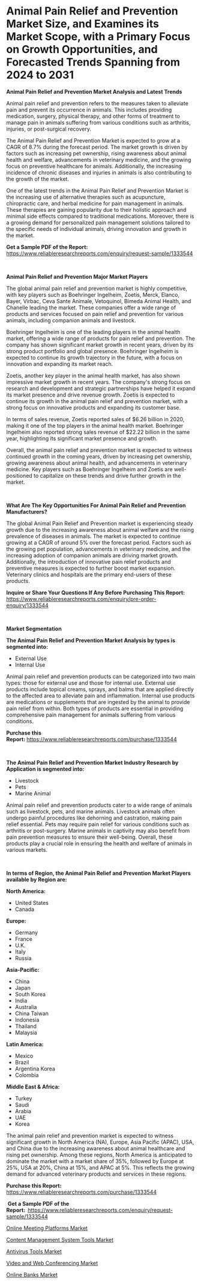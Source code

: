 <p><h1>Animal Pain Relief and Prevention Market Size, and Examines its Market Scope, with a Primary Focus on Growth Opportunities, and Forecasted Trends Spanning from 2024 to 2031</h1></p><p><strong>Animal Pain Relief and Prevention Market Analysis and Latest Trends</strong></p>
<p><p>Animal pain relief and prevention refers to the measures taken to alleviate pain and prevent its occurrence in animals. This includes providing medication, surgery, physical therapy, and other forms of treatment to manage pain in animals suffering from various conditions such as arthritis, injuries, or post-surgical recovery.</p><p>The Animal Pain Relief and Prevention Market is expected to grow at a CAGR of 8.7% during the forecast period. The market growth is driven by factors such as increasing pet ownership, rising awareness about animal health and welfare, advancements in veterinary medicine, and the growing focus on preventive healthcare for animals. Additionally, the increasing incidence of chronic diseases and injuries in animals is also contributing to the growth of the market.</p><p>One of the latest trends in the Animal Pain Relief and Prevention Market is the increasing use of alternative therapies such as acupuncture, chiropractic care, and herbal medicine for pain management in animals. These therapies are gaining popularity due to their holistic approach and minimal side effects compared to traditional medications. Moreover, there is a growing demand for personalized pain management solutions tailored to the specific needs of individual animals, driving innovation and growth in the market.</p></p>
<p><strong>Get a Sample PDF of the Report:&nbsp;</strong> <a href="https://www.reliableresearchreports.com/enquiry/request-sample/1333544">https://www.reliableresearchreports.com/enquiry/request-sample/1333544</a></p>
<p>&nbsp;</p>
<p><strong>Animal Pain Relief and Prevention Major Market Players</strong></p>
<p><p>The global animal pain relief and prevention market is highly competitive, with key players such as Boehringer Ingelheim, Zoetis, Merck, Elanco, Bayer, Virbac, Ceva Sante Animale, Vetoquinol, Bimeda Animal Health, and Chanelle leading the market. These companies offer a wide range of products and services focused on pain relief and prevention for various animals, including companion animals and livestock.</p><p>Boehringer Ingelheim is one of the leading players in the animal health market, offering a wide range of products for pain relief and prevention. The company has shown significant market growth in recent years, driven by its strong product portfolio and global presence. Boehringer Ingelheim is expected to continue its growth trajectory in the future, with a focus on innovation and expanding its market reach.</p><p>Zoetis, another key player in the animal health market, has also shown impressive market growth in recent years. The company's strong focus on research and development and strategic partnerships have helped it expand its market presence and drive revenue growth. Zoetis is expected to continue its growth in the animal pain relief and prevention market, with a strong focus on innovative products and expanding its customer base.</p><p>In terms of sales revenue, Zoetis reported sales of $6.26 billion in 2020, making it one of the top players in the animal health market. Boehringer Ingelheim also reported strong sales revenue of $22.22 billion in the same year, highlighting its significant market presence and growth.</p><p>Overall, the animal pain relief and prevention market is expected to witness continued growth in the coming years, driven by increasing pet ownership, growing awareness about animal health, and advancements in veterinary medicine. Key players such as Boehringer Ingelheim and Zoetis are well-positioned to capitalize on these trends and drive further growth in the market.</p></p>
<p>&nbsp;</p>
<p><strong>What Are The Key Opportunities For Animal Pain Relief and Prevention Manufacturers?</strong></p>
<p><p>The global Animal Pain Relief and Prevention market is experiencing steady growth due to the increasing awareness about animal welfare and the rising prevalence of diseases in animals. The market is expected to continue growing at a CAGR of around 5% over the forecast period. Factors such as the growing pet population, advancements in veterinary medicine, and the increasing adoption of companion animals are driving market growth. Additionally, the introduction of innovative pain relief products and preventive measures is expected to further boost market expansion. Veterinary clinics and hospitals are the primary end-users of these products.</p></p>
<p><strong>Inquire or Share Your Questions If Any Before Purchasing This Report:</strong> <a href="https://www.reliableresearchreports.com/enquiry/pre-order-enquiry/1333544">https://www.reliableresearchreports.com/enquiry/pre-order-enquiry/1333544</a></p>
<p>&nbsp;</p>
<p><strong>Market Segmentation</strong></p>
<p><strong>The Animal Pain Relief and Prevention Market Analysis by types is segmented into:</strong></p>
<p><ul><li>External Use</li><li>Internal Use</li></ul></p>
<p><p>Animal pain relief and prevention products can be categorized into two main types: those for external use and those for internal use. External use products include topical creams, sprays, and balms that are applied directly to the affected area to alleviate pain and inflammation. Internal use products are medications or supplements that are ingested by the animal to provide pain relief from within. Both types of products are essential in providing comprehensive pain management for animals suffering from various conditions.</p></p>
<p><strong>Purchase this Report:&nbsp;</strong><a href="https://www.reliableresearchreports.com/purchase/1333544">https://www.reliableresearchreports.com/purchase/1333544</a></p>
<p>&nbsp;</p>
<p><strong>The Animal Pain Relief and Prevention Market Industry Research by Application is segmented into:</strong></p>
<p><ul><li>Livestock</li><li>Pets</li><li>Marine Animal</li></ul></p>
<p><p>Animal pain relief and prevention products cater to a wide range of animals such as livestock, pets, and marine animals. Livestock animals often undergo painful procedures like dehorning and castration, making pain relief essential. Pets may require pain relief for various conditions such as arthritis or post-surgery. Marine animals in captivity may also benefit from pain prevention measures to ensure their well-being. Overall, these products play a crucial role in ensuring the health and welfare of animals in various markets.</p></p>
<p>&nbsp;</p>
<p><strong>In terms of Region, the Animal Pain Relief and Prevention Market Players available by Region are:</strong></p>
<p>
    <p> <strong> North America: </strong>
        <ul>
            <li>United States</li>
            <li>Canada</li>
        </ul>
        </p> 
    <p> <strong> Europe: </strong>
        <ul>
            <li>Germany</li>
            <li>France</li>
            <li>U.K.</li>
            <li>Italy</li>
            <li>Russia</li>
        </ul>
        </p> 
    <p> <strong> Asia-Pacific: </strong>
        <ul>
            <li>China</li>
            <li>Japan</li>
            <li>South Korea</li>
            <li>India</li>
            <li>Australia</li>
            <li>China Taiwan</li>
            <li>Indonesia</li>
            <li>Thailand</li>
            <li>Malaysia</li>
        </ul>
        </p> 
    <p> <strong> Latin America: </strong>
        <ul>
            <li>Mexico</li>
            <li>Brazil</li>
            <li>Argentina Korea</li>
            <li>Colombia</li>
        </ul>
        </p> 
    <p> <strong> Middle East & Africa: </strong>
        <ul>
            <li>Turkey</li>
            <li>Saudi</li>
            <li>Arabia</li>
            <li>UAE</li>
            <li>Korea</li>
        </ul>
    </p>
    </p>
<p><p>The animal pain relief and prevention market is expected to witness significant growth in North America (NA), Europe, Asia Pacific (APAC), USA, and China due to the increasing awareness about animal healthcare and rising pet ownership. Among these regions, North America is anticipated to dominate the market with a market share of 35%, followed by Europe at 25%, USA at 20%, China at 15%, and APAC at 5%. This reflects the growing demand for advanced veterinary products and services in these regions.</p></p>
<p><strong>Purchase this Report: </strong><a href="https://www.reliableresearchreports.com/purchase/1333544">https://www.reliableresearchreports.com/purchase/1333544</a></p>
<p>&nbsp;<strong>Get a Sample PDF of the Report:&nbsp;&nbsp;</strong><a href="https://www.reliableresearchreports.com/enquiry/request-sample/1333544">https://www.reliableresearchreports.com/enquiry/request-sample/1333544</a></p>
<p><strong></strong></p>
<p><p><a href="https://medium.com/@dexterhayes2023/online-meeting-platforms-market-size-cagr-trends-2024-2030-0603ee27efeb">Online Meeting Platforms Market</a></p><p><a href="https://medium.com/@julianichols11972/content-management-system-tools-market-exploring-market-share-market-trends-and-future-growth-f8970e0b9833">Content Management System Tools Market</a></p><p><a href="https://medium.com/@henrywheeler53/antivirus-tools-nbsp-market-focuses-on-market-share-size-and-projected-forecast-till-2031-292a1ca0dbbc">Antivirus Tools Market</a></p><p><a href="https://medium.com/@dexterhayes2023/video-and-web-conferencing-market-exploring-market-share-market-trends-and-future-growth-e154a744a0c1">Video and Web Conferencing Market</a></p><p><a href="https://medium.com/@henrywheeler53/online-banks-market-analysis-and-sze-forecasted-for-period-from-2024-to-2031-73f721c3a27c">Online Banks Market</a></p></p>